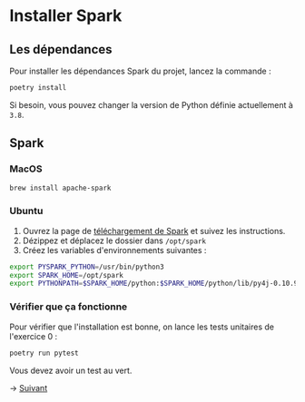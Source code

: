 # Installer Spark

## Les dépendances

Pour installer les dépendances Spark du projet, lancez la commande :

```bash
poetry install
```

Si besoin, vous pouvez changer la version de Python définie actuellement à `3.8`.

## Spark

### MacOS

```bash
brew install apache-spark
```

### Ubuntu

1. Ouvrez la page de [téléchargement de Spark](https://spark.apache.org/downloads.html) et suivez les instructions.
2. Dézippez et déplacez le dossier dans `/opt/spark`
3. Créez les variables d'environnements suivantes :

```bash
export PYSPARK_PYTHON=/usr/bin/python3
export SPARK_HOME=/opt/spark
export PYTHONPATH=$SPARK_HOME/python:$SPARK_HOME/python/lib/py4j-0.10.9-src.zip
```

### Vérifier que ça fonctionne

Pour vérifier que l'installation est bonne, on lance les tests unitaires de l'exercice 0 :

```bash
poetry run pytest
```

Vous devez avoir un test au vert.

-> [Suivant](exo1.md)

